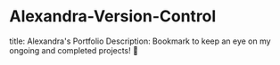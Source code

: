 # Alexandra-Version-Control
title: Alexandra's Portfolio
Description: Bookmark to keep an eye on my ongoing and completed projects! 📸
